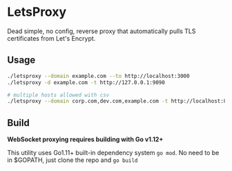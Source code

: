 # LetsProxy

Dead simple, no config, reverse proxy that automatically pulls TLS certificates from Let's Encrypt.

## Usage

```sh
./letsproxy --domain example.com --to http://localhost:3000
./letsproxy -d example.com -t http://127.0.0.1:9090

# multiple hosts allowed with csv
./letsproxy --domain corp.com,dev.com,example.com -t http://localhost:8080
```

## Build

**WebSocket proxying requires building with Go v1.12+**

This utility uses Go1.11+ built-in dependency system `go mod`. No need to be in $GOPATH, just clone the repo
and `go build`


